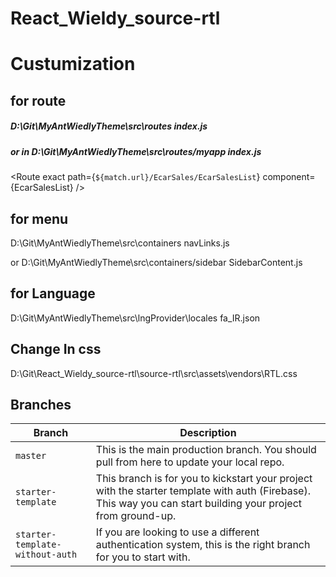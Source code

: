 # React_Wieldy_source-rtl
 
# Custumization

## for route

##### D:\Git\MyAntWiedlyTheme\src\routes  index.js         

##### or in D:\Git\MyAntWiedlyTheme\src\routes/myapp  index.js        

<Route exact path={`${match.url}/EcarSales/EcarSalesList`} component={EcarSalesList} />


## for menu

D:\Git\MyAntWiedlyTheme\src\containers      navLinks.js    

or D:\Git\MyAntWiedlyTheme\src\containers/sidebar      SidebarContent.js    

## for Language

D:\Git\MyAntWiedlyTheme\src\lngProvider\locales   fa_IR.json

## Change In css

D:\Git\React_Wieldy_source-rtl\source-rtl\src\assets\vendors\RTL.css


## Branches
| Branch                           | Description   |
| -------------------------------- | ------------- |
| `master`                         | This is the main production branch. You should pull from here to update your local repo. |
| `starter-template`               | This branch is for you to kickstart your project with the starter template with auth (Firebase). This way you can start building your project from ground-up. |
| `starter-template-without-auth`  | If you are looking to use a different authentication system, this is the right branch for you to start with. |

